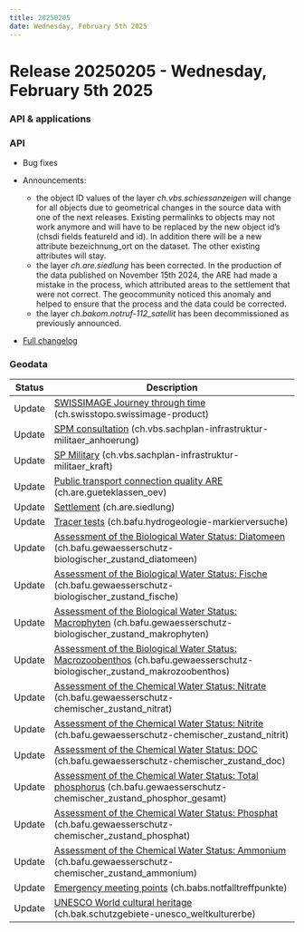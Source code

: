 ```yaml
---
title: 20250205
date: Wednesday, February 5th 2025
---
```


# Release 20250205 - Wednesday, February 5th 2025

### API & applications

### API

- Bug fixes
- Announcements:

  - the object ID values of the layer _ch.vbs.schiessanzeigen_ will change for all objects due to geometrical changes in the source data with one of the next releases. Existing permalinks to objects may not work anymore and will have to be replaced by the new object id’s (chsdi fields featureId and id). In addition there will be a new attribute bezeichnung_ort on the dataset. The other existing attributes will stay.
  - the layer _ch.are.siedlung_ has been corrected. In the production of the data published on November 15th 2024, the ARE had made a mistake in the process, which attributed areas to the settlement that were not correct. The geocommunity noticed this anomaly and helped to ensure that the process and the data could be corrected.
  - the layer _ch.bakom.notruf-112_satellit_ has been decommissioned as previously announced.

- [Full changelog](https://github.com/geoadmin/mf-chsdi3/compare/2024-12-18-rc1...2025-02-05-rc1)

### Geodata

| Status | Description                                                                                                                                                                                                          |
| ------ | -------------------------------------------------------------------------------------------------------------------------------------------------------------------------------------------------------------------- |
| Update | [SWISSIMAGE Journey through time](//map.geo.admin.ch/?layers=ch.swisstopo.swissimage-product) (ch.swisstopo.swissimage-product)                                                                                      |
| Update | [SPM consultation](//map.geo.admin.ch/?layers=ch.vbs.sachplan-infrastruktur-militaer_anhoerung) (ch.vbs.sachplan-infrastruktur-militaer_anhoerung)                                                                   |
| Update | [SP Military](//map.geo.admin.ch/?layers=ch.vbs.sachplan-infrastruktur-militaer_kraft) (ch.vbs.sachplan-infrastruktur-militaer_kraft)                                                                                |
| Update | [Public transport connection quality ARE](//map.geo.admin.ch/?layers=ch.are.gueteklassen_oev) (ch.are.gueteklassen_oev)                                                                                              |
| Update | [Settlement](//map.geo.admin.ch/?layers=ch.are.siedlung) (ch.are.siedlung)                                                                                                                                           |
| Update | [Tracer tests](//map.geo.admin.ch/?layers=ch.bafu.hydrogeologie-markierversuche) (ch.bafu.hydrogeologie-markierversuche)                                                                                             |
| Update | [Assessment of the Biological Water Status: Diatomeen](//map.geo.admin.ch/?layers=ch.bafu.gewaesserschutz-biologischer_zustand_diatomeen) (ch.bafu.gewaesserschutz-biologischer_zustand_diatomeen)                   |
| Update | [Assessment of the Biological Water Status: Fische](//map.geo.admin.ch/?layers=ch.bafu.gewaesserschutz-biologischer_zustand_fische) (ch.bafu.gewaesserschutz-biologischer_zustand_fische)                            |
| Update | [Assessment of the Biological Water Status: Macrophyten](//map.geo.admin.ch/?layers=ch.bafu.gewaesserschutz-biologischer_zustand_makrophyten) (ch.bafu.gewaesserschutz-biologischer_zustand_makrophyten)             |
| Update | [Assessment of the Biological Water Status: Macrozoobenthos](//map.geo.admin.ch/?layers=ch.bafu.gewaesserschutz-biologischer_zustand_makrozoobenthos) (ch.bafu.gewaesserschutz-biologischer_zustand_makrozoobenthos) |
| Update | [Assessment of the Chemical Water Status: Nitrate](//map.geo.admin.ch/?layers=ch.bafu.gewaesserschutz-chemischer_zustand_nitrat) (ch.bafu.gewaesserschutz-chemischer_zustand_nitrat)                                 |
| Update | [Assessment of the Chemical Water Status: Nitrite](//map.geo.admin.ch/?layers=ch.bafu.gewaesserschutz-chemischer_zustand_nitrit) (ch.bafu.gewaesserschutz-chemischer_zustand_nitrit)                                 |
| Update | [Assessment of the Chemical Water Status: DOC](//map.geo.admin.ch/?layers=ch.bafu.gewaesserschutz-chemischer_zustand_doc) (ch.bafu.gewaesserschutz-chemischer_zustand_doc)                                           |
| Update | [Assessment of the Chemical Water Status: Total phosphorus](//map.geo.admin.ch/?layers=ch.bafu.gewaesserschutz-chemischer_zustand_phosphor_gesamt) (ch.bafu.gewaesserschutz-chemischer_zustand_phosphor_gesamt)      |
| Update | [Assessment of the Chemical Water Status: Phosphat](//map.geo.admin.ch/?layers=ch.bafu.gewaesserschutz-chemischer_zustand_phosphat) (ch.bafu.gewaesserschutz-chemischer_zustand_phosphat)                            |
| Update | [Assessment of the Chemical Water Status: Ammonium](//map.geo.admin.ch/?layers=ch.bafu.gewaesserschutz-chemischer_zustand_ammonium) (ch.bafu.gewaesserschutz-chemischer_zustand_ammonium)                            |
| Update | [Emergency meeting points](//map.geo.admin.ch/?layers=ch.babs.notfalltreffpunkte) (ch.babs.notfalltreffpunkte)                                                                                                       |
| Update | [UNESCO World cultural heritage](//map.geo.admin.ch/?layers=ch.bak.schutzgebiete-unesco_weltkulturerbe) (ch.bak.schutzgebiete-unesco_weltkulturerbe)                                                                 |
